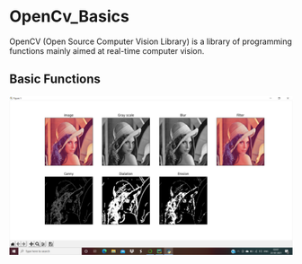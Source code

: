 # OpenCv_Basics

OpenCV (Open Source Computer Vision Library) is a library of programming functions mainly aimed at real-time computer vision.

## Basic Functions
<img src="https://github.com/HarshitDolu/OpenCv_Basics/blob/main/demo/2.png" width="800">

